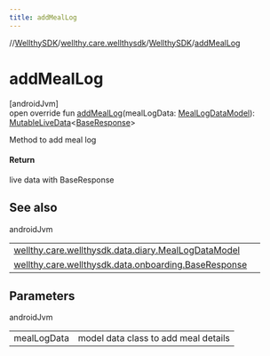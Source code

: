 ```yaml
---
title: addMealLog
---
```

//[WellthySDK](../../../index.html)/[wellthy.care.wellthysdk](../index.html)/[WellthySDK](index.html)/[addMealLog](add-meal-log.html)



# addMealLog



[androidJvm]\
open override fun [addMealLog](add-meal-log.html)(mealLogData: [MealLogDataModel](../../wellthy.care.wellthysdk.data.diary/-meal-log-data-model/index.html)): [MutableLiveData](https://developer.android.com/reference/kotlin/androidx/lifecycle/MutableLiveData.html)&lt;[BaseResponse](../../wellthy.care.wellthysdk.data.onboarding/-base-response/index.html)&gt;



Method to add meal log



#### Return



live data with BaseResponse



## See also


androidJvm

| | |
|---|---|
| [wellthy.care.wellthysdk.data.diary.MealLogDataModel](../../wellthy.care.wellthysdk.data.diary/-meal-log-data-model/index.html) |  |
| [wellthy.care.wellthysdk.data.onboarding.BaseResponse](../../wellthy.care.wellthysdk.data.onboarding/-base-response/index.html) |  |



## Parameters


androidJvm

| | |
|---|---|
| mealLogData | model data class to add meal details |




